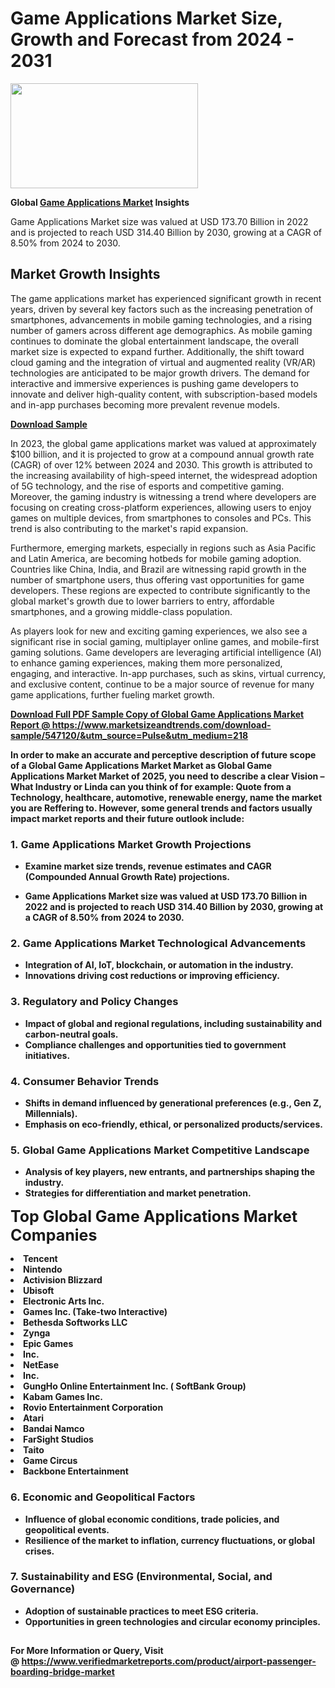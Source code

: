 <H1>Game Applications Market Size, Growth and Forecast from 2024 - 2031</H1><img class="aligncenter size-medium wp-image-584254" src="https://thirdeyenews.in/wp-content/uploads/2024/09/Global-Market-Research-300x168.jpeg" alt="" width="300" height="168" /><p><strong>Global&nbsp;<a href="https://www.marketsizeandtrends.com/download-sample/547120/&amp;utm_source=Pulse&amp;utm_medium=218">Game Applications Market</a> Insights</strong></p><p>Game Applications Market size was valued at USD 173.70 Billion in 2022 and is projected to reach USD 314.40 Billion by 2030, growing at a CAGR of 8.50% from 2024 to 2030.</p><p><h2>Market Growth Insights</h2> <p>The game applications market has experienced significant growth in recent years, driven by several key factors such as the increasing penetration of smartphones, advancements in mobile gaming technologies, and a rising number of gamers across different age demographics. As mobile gaming continues to dominate the global entertainment landscape, the overall market size is expected to expand further. Additionally, the shift toward cloud gaming and the integration of virtual and augmented reality (VR/AR) technologies are anticipated to be major growth drivers. The demand for interactive and immersive experiences is pushing game developers to innovate and deliver high-quality content, with subscription-based models and in-app purchases becoming more prevalent revenue models.</p> <p><strong><a href="#">Download Sample</a></strong></p> <p>In 2023, the global game applications market was valued at approximately $100 billion, and it is projected to grow at a compound annual growth rate (CAGR) of over 12% between 2024 and 2030. This growth is attributed to the increasing availability of high-speed internet, the widespread adoption of 5G technology, and the rise of esports and competitive gaming. Moreover, the gaming industry is witnessing a trend where developers are focusing on creating cross-platform experiences, allowing users to enjoy games on multiple devices, from smartphones to consoles and PCs. This trend is also contributing to the market's rapid expansion.</p> <p>Furthermore, emerging markets, especially in regions such as Asia Pacific and Latin America, are becoming hotbeds for mobile gaming adoption. Countries like China, India, and Brazil are witnessing rapid growth in the number of smartphone users, thus offering vast opportunities for game developers. These regions are expected to contribute significantly to the global market's growth due to lower barriers to entry, affordable smartphones, and a growing middle-class population.</p> <p>As players look for new and exciting gaming experiences, we also see a significant rise in social gaming, multiplayer online games, and mobile-first gaming solutions. Game developers are leveraging artificial intelligence (AI) to enhance gaming experiences, making them more personalized, engaging, and interactive. In-app purchases, such as skins, virtual currency, and exclusive content, continue to be a major source of revenue for many game applications, further fueling market growth.</p> <p><strong><a href="#"></p><p><span class=""><strong>Download Full PDF Sample Copy of Global Game Applications Market Report</strong> @ <a href="https://www.marketsizeandtrends.com/download-sample/547120/&amp;utm_source=Pulse&amp;utm_medium=218" target="_blank">https://www.marketsizeandtrends.com/download-sample/547120/&amp;utm_source=Pulse&amp;utm_medium=218</a></span></p><p>In order to make an accurate and perceptive description of future scope of a Global&nbsp;Game Applications Market Market as Global&nbsp;Game Applications Market Market of 2025, you need to describe a clear Vision &ndash; What Industry or Linda can you think of for example: Quote from a Technology, healthcare, automotive, renewable energy, name the market you are Reffering to. However, some general trends and factors usually impact market reports and their future outlook include:</p><h3>1.&nbsp;<strong>Game Applications Market Growth Projections</strong></h3><ul><li>Examine market size trends, revenue estimates and CAGR (Compounded Annual Growth Rate) projections.</li><li><p>Game Applications Market size was valued at USD 173.70 Billion in 2022 and is projected to reach USD 314.40 Billion by 2030, growing at a CAGR of 8.50% from 2024 to 2030.</p></li></ul><h3>2.&nbsp;<strong>Game Applications Market Technological Advancements</strong></h3><ul><li>Integration of AI, IoT, blockchain, or automation in the industry.</li><li>Innovations driving cost reductions or improving efficiency.</li></ul><h3>3.&nbsp;<strong>Regulatory and Policy Changes</strong></h3><ul><li>Impact of global and regional regulations, including sustainability and carbon-neutral goals.</li><li>Compliance challenges and opportunities tied to government initiatives.</li></ul><h3>4.&nbsp;<strong>Consumer Behavior Trends</strong></h3><ul><li>Shifts in demand influenced by generational preferences (e.g., Gen Z, Millennials).</li><li>Emphasis on eco-friendly, ethical, or personalized products/services.</li></ul><h3>5.&nbsp;<strong>Global Game Applications Market Competitive Landscape</strong></h3><ul><li>Analysis of key players, new entrants, and partnerships shaping the industry.</li><li>Strategies for differentiation and market penetration.</li></ul><p data-pm-slice="1 1 []"><span style="color: inherit; font-family: inherit; font-size: 25px;">Top Global Game Applications Market Companies</span></p><div class="" data-test-id=""><p><li>Tencent</li><li> Nintendo</li><li> Activision Blizzard</li><li> Ubisoft</li><li> Electronic Arts Inc.</li><li> Games Inc. (Take-two Interactive)</li><li> Bethesda Softworks LLC</li><li> Zynga</li><li> Epic Games</li><li> Inc.</li><li> NetEase</li><li> Inc.</li><li> GungHo Online Entertainment Inc. ( SoftBank Group)</li><li> Kabam Games Inc.</li><li> Rovio Entertainment Corporation</li><li> Atari</li><li> Bandai Namco</li><li> FarSight Studios</li><li> Taito</li><li> Game Circus</li><li> Backbone Entertainment</li></p></div><h3>6.&nbsp;<strong>Economic and Geopolitical Factors</strong></h3><ul><li>Influence of global economic conditions, trade policies, and geopolitical events.</li><li>Resilience of the market to inflation, currency fluctuations, or global crises.</li></ul><h3>7.&nbsp;<strong>Sustainability and ESG (Environmental, Social, and Governance)</strong></h3><ul><li>Adoption of sustainable practices to meet ESG criteria.</li><li>Opportunities in green technologies and circular economy principles.</li></ul><h2><strong style="font-size: 14px;">For More Information or Query, Visit @&nbsp;</strong><a style="background-color: #ffffff; font-size: 14px;" href="https://www.marketsizeandtrends.com/report/game-applications-market/" target="_blank">https://www.verifiedmarketreports.com/product/airport-passenger-boarding-bridge-market</a></h2>
